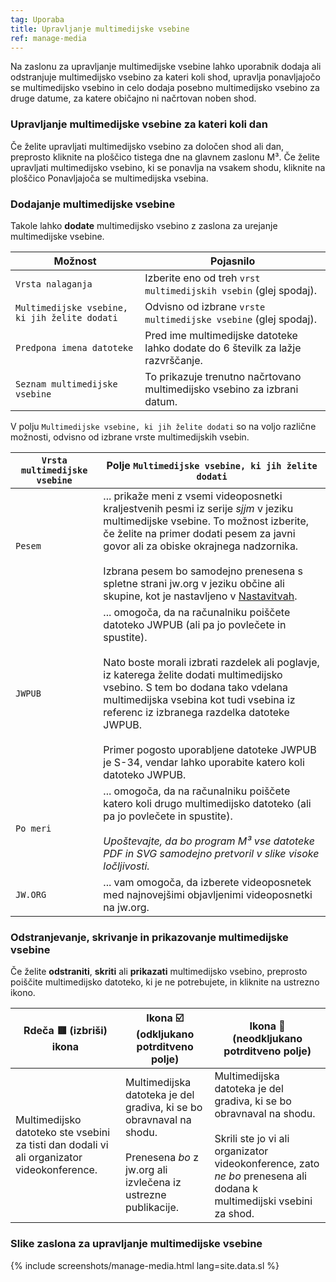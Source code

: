 ```yaml
---
tag: Uporaba
title: Upravljanje multimedijske vsebine
ref: manage-media
---
```


Na zaslonu za upravljanje multimedijske vsebine lahko uporabnik dodaja ali odstranjuje multimedijsko vsebino za kateri koli shod, upravlja ponavljajočo se multimedijsko vsebino in celo dodaja posebno multimedijsko vsebino za druge datume, za katere običajno ni načrtovan noben shod.

### Upravljanje multimedijske vsebine za kateri koli dan

Če želite upravljati multimedijsko vsebino za določen shod ali dan, preprosto kliknite na ploščico tistega dne na glavnem zaslonu M³. Če želite upravljati multimedijsko vsebino, ki se ponavlja na vsakem shodu, kliknite na ploščico Ponavljajoča se multimedijska vsebina.

### Dodajanje multimedijske vsebine

Takole lahko **dodate** multimedijsko vsebino z zaslona za urejanje multimedijske vsebine.

| Možnost                                       | Pojasnilo                                                                       |
| --------------------------------------------- | ------------------------------------------------------------------------------- |
| `Vrsta nalaganja`                             | Izberite eno od treh `vrst multimedijskih vsebin` (glej spodaj).                |
| `Multimedijske vsebine, ki jih želite dodati` | Odvisno od izbrane `vrste multimedijske vsebine` (glej spodaj).                 |
| `Predpona imena datoteke`                     | Pred ime multimedijske datoteke lahko dodate do 6 številk za lažje razvrščanje. |
| `Seznam multimedijske vsebine`                | To prikazuje trenutno načrtovano multimedijsko vsebino za izbrani datum.        |

V polju `Multimedijske vsebine, ki jih želite dodati` so na voljo različne možnosti, odvisno od izbrane vrste multimedijskih vsebin.

| `Vrsta multimedijske vsebine` | Polje `Multimedijske vsebine, ki jih želite dodati`                                                                                                                                                                                                                                                                                                                                                                                                               |
| ----------------------------- | ----------------------------------------------------------------------------------------------------------------------------------------------------------------------------------------------------------------------------------------------------------------------------------------------------------------------------------------------------------------------------------------------------------------------------------------------------------------- |
| `Pesem`                       | ... prikaže meni z vsemi videoposnetki kraljestvenih pesmi iz serije *sjjm* v jeziku multimedijske vsebine. To možnost izberite, če želite na primer dodati pesem za javni govor ali za obiske okrajnega nadzornika. <br><br>Izbrana pesem bo samodejno prenesena s spletne strani jw.org v jeziku občine ali skupine, kot je nastavljeno v [Nastavitvah]({{page.lang}}/#configuration).                                                              |
| `JWPUB`                       | ... omogoča, da na računalniku poiščete datoteko JWPUB (ali pa jo povlečete in spustite). <br><br> Nato boste morali izbrati razdelek ali poglavje, iz katerega želite dodati multimedijsko vsebino. S tem bo dodana tako vdelana multimedijska vsebina kot tudi vsebina iz referenc iz izbranega razdelka datoteke JWPUB. <br><br> Primer pogosto uporabljene datoteke JWPUB je S-34, vendar lahko uporabite katero koli datoteko JWPUB. |
| `Po meri`                     | ... omogoča, da na računalniku poiščete katero koli drugo multimedijsko datoteko (ali pa jo povlečete in spustite). <br><br>*Upoštevajte, da bo program M³ vse datoteke PDF in SVG samodejno pretvoril v slike visoke ločljivosti.*                                                                                                                                                                                                                   |
| `JW.ORG`                      | ... vam omogoča, da izberete videoposnetek med najnovejšimi objavljenimi videoposnetki na jw.org.                                                                                                                                                                                                                                                                                                                                                                 |

### Odstranjevanje, skrivanje in prikazovanje multimedijske vsebine

Če želite **odstraniti**, **skriti** ali **prikazati** multimedijsko vsebino, preprosto poiščite multimedijsko datoteko, ki je ne potrebujete, in kliknite na ustrezno ikono.

| Rdeča 🟥 (izbriši) ikona                                                                    | Ikona ☑️ (odkljukano potrditveno polje)                                                                                                                  | Ikona 🔲 (neodkljukano potrditveno polje)                                                                                                                                                                       |
| ------------------------------------------------------------------------------------------ | -------------------------------------------------------------------------------------------------------------------------------------------------------- | -------------------------------------------------------------------------------------------------------------------------------------------------------------------------------------------------------------- |
| Multimedijsko datoteko ste vsebini za tisti dan dodali vi ali organizator videokonference. | Multimedijska datoteka je del gradiva, ki se bo obravnaval na shodu. <br><br> Prenesena *bo* z jw.org ali izvlečena iz ustrezne publikacije. | Multimedijska datoteka je del gradiva, ki se bo obravnaval na shodu. <br><br> Skrili ste jo vi ali organizator videokonference, zato *ne bo* prenesena ali dodana k multimedijski vsebini za shod. |

### Slike zaslona za upravljanje multimedijske vsebine

{% include screenshots/manage-media.html lang=site.data.sl %}
